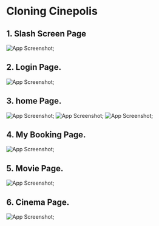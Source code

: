 # Cloning Cinepolis 

## 1. Slash Screen Page

![App Screenshot](/assets/splash-screen.png);

## 2. Login Page.

![App Screenshot](/assets/login-page.png);

## 3. home Page.

![App Screenshot](/assets/home-page1.png);
![App Screenshot](/assets/home-page2.png);
![App Screenshot](/assets/home-page3.png);

## 4. My Booking Page.

![App Screenshot](/assets/my-booking-page.png);

## 5. Movie Page.

![App Screenshot](/assets/movie-page.png);

## 6. Cinema Page.

![App Screenshot](/assets/cinemea-page.png);
